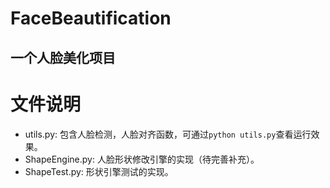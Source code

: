 FaceBeautification
==================
一个人脸美化项目
----------------
# 文件说明
* utils.py: 包含人脸检测，人脸对齐函数，可通过`python utils.py`查看运行效果。
* ShapeEngine.py: 人脸形状修改引擎的实现（待完善补充）。
* ShapeTest.py: 形状引擎测试的实现。